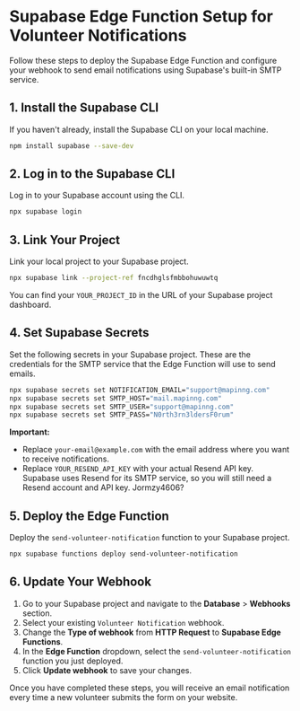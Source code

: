 # Supabase Edge Function Setup for Volunteer Notifications

Follow these steps to deploy the Supabase Edge Function and configure your webhook to send email notifications using Supabase's built-in SMTP service.

## 1. Install the Supabase CLI

If you haven't already, install the Supabase CLI on your local machine.

```bash
npm install supabase --save-dev
```

## 2. Log in to the Supabase CLI

Log in to your Supabase account using the CLI.

```bash
npx supabase login
```

## 3. Link Your Project

Link your local project to your Supabase project.

```bash
npx supabase link --project-ref fncdhglsfmbbohuwuwtq
```

You can find your `YOUR_PROJECT_ID` in the URL of your Supabase project dashboard.

## 4. Set Supabase Secrets

Set the following secrets in your Supabase project. These are the credentials for the SMTP service that the Edge Function will use to send emails.

```bash
npx supabase secrets set NOTIFICATION_EMAIL="support@mapinng.com"
npx supabase secrets set SMTP_HOST="mail.mapinng.com"
npx supabase secrets set SMTP_USER="support@mapinng.com"
npx supabase secrets set SMTP_PASS="N0rth3rn3ldersF0rum"
```

**Important:**

- Replace `your-email@example.com` with the email address where you want to receive notifications.
- Replace `YOUR_RESEND_API_KEY` with your actual Resend API key. Supabase uses Resend for its SMTP service, so you will still need a Resend account and API key.
  Jormzy4606?

## 5. Deploy the Edge Function

Deploy the `send-volunteer-notification` function to your Supabase project.

```bash
npx supabase functions deploy send-volunteer-notification
```

## 6. Update Your Webhook

1.  Go to your Supabase project and navigate to the **Database** > **Webhooks** section.
2.  Select your existing `Volunteer Notification` webhook.
3.  Change the **Type of webhook** from **HTTP Request** to **Supabase Edge Functions**.
4.  In the **Edge Function** dropdown, select the `send-volunteer-notification` function you just deployed.
5.  Click **Update webhook** to save your changes.

Once you have completed these steps, you will receive an email notification every time a new volunteer submits the form on your website.
